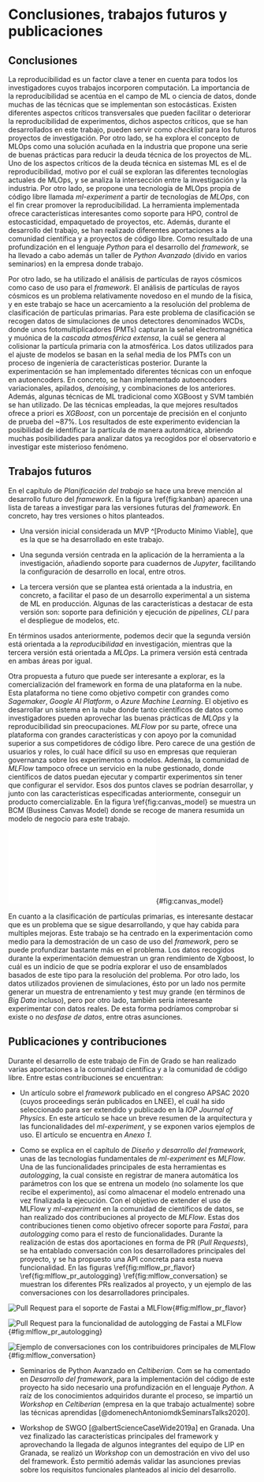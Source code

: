 # Conclusiones, trabajos futuros y publicaciones

## Conclusiones

La reproducibilidad es un factor clave a tener en cuenta para todos los investigadores cuyos trabajos incorporen
computación. La importancia de la reproducibilidad se acentúa en el campo de ML o ciencia de datos, donde muchas de las técnicas
que se implementan son estocásticas. Existen diferentes aspectos críticos transversales que pueden facilitar o deteriorar la
reproducibilidad de experimentos, dichos aspectos críticos, que se han desarrollados en este trabajo, pueden servir como *checklist*
para los futuros proyectos de investigación. Por otro lado, se ha explora el concepto de MLOps como una solución acuñada en la industria
que propone una serie de buenas prácticas para reducir la deuda técnica de los proyectos de ML. Uno de los aspectos críticos de la
deuda técnica en sistemas ML es el de reproducibilidad, motivo por el cuál se exploran las diferentes tecnologías actuales de MLOps,
y se analiza la intersección entre la investigación y la industria. Por otro lado, se propone una tecnología de MLOps propia de código
libre llamada *ml-experiment* a partir de tecnologías de *MLOps*, con el fin crear promover la reproducibilidad. La herramienta
implementada ofrece características interesantes como soporte para HPO, control de estocasticidad, empaquetado de proyectos, etc.
Además, durante el desarrollo del trabajo, se han realizado diferentes aportaciones a la comunidad científica y a proyectos de código libre.
Como resultado de una profundización en el lenguaje *Python* para el desarrollo del *framework*, se ha llevado a cabo además un
taller de *Python Avanzado* (divido en varios seminarios) en la empresa donde trabajo. 

Por otro lado, se ha utilizado el análisis de partículas de rayos cósmicos como caso de uso para el *framework*.
El análisis de partículas de rayos cósmicos es un problema relativamente novedoso en el mundo de la física, y en este trabajo
se hace un acercamiento a la resolución del problema de clasificación de partículas primarias. Para este problema de clasificación
se recogen datos de simulaciones de unos detectores denominados WCDs, donde unos fotomultiplicadores (PMTs) capturan la señal
electromagnética y muónica de la *cascada atmosférica extensa*, la cuál se genera al colisionar la partícula primaria con la atmosférica.
Los datos utilizados para el ajuste de modelos se basan en la señal media de los PMTs con un proceso de ingeniería de características posterior.
Durante la experimentación se han implementado diferentes técnicas con un enfoque en autoencoders. En concreto, se han implementado
autoencoders variacionales, apilados, *denoising*, y combinaciones de los anteriores. Además, algunas técnicas de ML tradicional como
XGBoost y SVM también se han utilizado. De las técnicas empleadas, la que mejores resultados ofrece a priori es *XGBoost*, con un porcentaje
de precisión en el conjunto de prueba del ~87%. Los resultados de este experimento evidencian la posibilidad de identificar la
partícula de manera automática, abriendo muchas posibilidades para analizar datos ya recogidos por el observatorio e investigar este misterioso fenómeno.


## Trabajos futuros

En el capítulo de *Planificación del trabajo* se hace una breve mención al desarrollo futuro del *framework*.
En la figura \ref{fig:kanban} aparecen una lista de tareas a investigar para las versiones futuras
del *framework*. En concreto, hay tres versiones o hitos planteados.

- Una versión inicial considerada un MVP ^[Producto Mínimo Viable], que es la que se ha desarrollado en este trabajo.

- Una segunda versión centrada en la aplicación de la herramienta a la investigación,
añadiendo soporte para cuadernos de *Jupyter*, facilitando la configuración de desarrollo en local, entre otros.

- La tercera versión que se plantea está orientada a la industria, en concreto, a facilitar el paso de un desarrollo
experimental a un sistema de ML en producción. Algunas de las características a destacar de esta versión son:
soporte para definición y ejecución de *pipelines*, *CLI* para el despliegue de modelos, etc.

En términos usados anteriormente, podemos decir que la segunda versión está orientada a la *reproducibilidad* en investigación,
mientras que la tercera versión está orientada a *MLOps*. La primera versión está centrada en ambas áreas por igual.

Otra propuesta a futuro que puede ser interesante a explorar, es la comercialización del framework en forma de una plataforma en la nube.
Esta plataforma no tiene como objetivo competir con grandes como *Sagemaker*, *Google AI Platform*, o *Azure Machine Learning*. El objetivo
es desarrollar un sistema en la nube donde tanto científicos de datos como investigadores pueden aprovechar las buenas prácticas de *MLOps*
y la reproducibilidad sin preocupaciones. *MLFlow* por su parte, ofrece una plataforma con grandes características y con apoyo por la comunidad superior a sus
competidores de código libre. Pero carece de una gestión de usuarios y roles, lo cuál hace difícil su uso en empresas que requieran governanza sobre los
experimentos o modelos. Además, la comunidad de *MLFlow* tampoco ofrece un servicio en la nube gestionado, donde científicos de datos puedan
ejecutar y compartir experimentos sin tener que configurar el servidor. Esos dos puntos claves se podrían desarrollar, y junto con las características
especificadas anteriormente, conseguir un producto comercializable. En la figura \ref{fig:canvas_model} se muestra un BCM (Business Canvas Model)
donde se recoge de manera resumida un modelo de negocio para este trabajo.

![Modelo canvas de negocio para una posible comercialización del framework *ml-experiment* en forma de plataforma en la nube.](source/bmc_ml_experiment.pdf){#fig:canvas_model}

En cuanto a la clasificación de partículas primarias, es interesante destacar que es un problema que se sigue desarrollando,
y que hay cabida para multiples mejoras. Este trabajo se ha centrado en la experimentación como medio para la demostración
de un caso de uso del *framework*, pero se puede profundizar bastante más en el problema. Los datos recogidos durante la
experimentación demuestran un gran rendimiento de Xgboost, lo cuál es un indicio de que se podría explorar el uso de
ensamblados basados de este tipo para la resolución del problema. Por otro lado, los datos utilizados provienen de simulaciones,
ésto por un lado nos permite generar un muestra de entrenamiento y test muy grande (en términos de *Big Data* incluso), pero
por otro lado, también sería interesante experimentar con datos reales. De esta forma podríamos comprobar si existe o no *desfase de datos*,
entre otras asunciones.


## Publicaciones y contribuciones

Durante el desarrollo de este trabajo de Fin de Grado se han realizado varias aportaciones a la comunidad científica
y a la comunidad de código libre. Entre estas contribuciones se encuentran:

- Un artículo sobre el *framework* publicado en el congreso APSAC 2020 (cuyos proceedings serán publicados en LNEE), el cuál ha sido seleccionado para ser
extendido y publicado en la *IOP Journal of Physics*. En este artículo se hace un breve resumen de la arquitectura y las funcionalidades del *ml-experiment*,
y se exponen varios ejemplos de uso. El artículo se encuentra en *Anexo 1*.

- Como se explica en el capítulo de *Diseño y desarrollo del framework*, unas de las tecnologías fundamentales de *ml-experiment* es *MLFlow*.
Una de las funcionalidades principales de esta herramientas es *autologging*, la cual consiste en registrar de manera automática los parámetros
con los que se entrena un modelo (no solamente los que recibe el experimento), así como almacenar el modelo entrenado una vez finalizada la
ejecución. Con el objetivo de extender el uso de MLFlow y *ml-experiment* en la comunidad de científicos de datos, se han realizado dos contribuciones
al proyecto de *MLFlow*. Estas dos contribuciones tienen como objetivo ofrecer soporte para *Fastai*, para *autologging* como para el resto
de funcionalidades. Durante la realización de estas dos aportaciones en forma de PR (*Pull Requests*), se ha entablado conversación con los
desarrolladores principales del proyecto, y se ha propuesto una API concreta para esta nueva funcionalidad. En las figuras
\ref{fig:mlflow_pr_flavor} \ref{fig:mlflow_pr_autologging} \ref{fig:mlflow_conversation} se muestran los diferentes PRs realizados
al proyecto, y un ejemplo de las conversaciones con los desarrolladores principales.


![Pull Request para el soporte de *Fastai* a MLFlow](source/figures/mlflow_pr_flavor.png){#fig:mlflow_pr_flavor}

![Pull Request para la funcionalidad de *autologging* de *Fastai* a MLFlow](source/figures/mlflow_pr_autologging.png){#fig:mlflow_pr_autologging}

![Ejemplo de conversaciones con los contribuidores principales de MLFlow](source/figures/mlflow_conversation.png){#fig:mlflow_conversation}


- Seminarios de Python Avanzado en *Celtiberian*. Com se ha comentado en *Desarrollo del framework*, para la implementación del
código de este proyecto ha sido necesario una profundización en el lenguaje *Python*. A raíz de los conocimientos adquiridos durante
el proceso, se impartió un *Workshop* en *Celtiberian* (empresa en la que trabajo actualmente) sobre las técnicas aprendidas
[@domenechAntoniomdkSeminarsTalks2020].

- Workshop de SWGO [@albertScienceCaseWide2019a] en Granada. Una vez finalizado las características principales del framework y aprovechando la llegada
de algunos integrantes del equipo de LIP en Granada, se realizó un *Workshop* con un demostración en vivo del uso del
framework. Ésto permitió además validar las asunciones previas sobre los requisitos funcionales planteados al inicio
del desarrollo.

